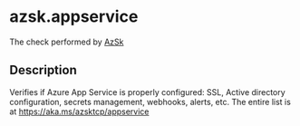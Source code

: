 # azsk.appservice

The check performed by [AzSk](https://azsk.azurewebsites.net/)

## Description

Verifies if Azure App Service is properly configured: SSL, Active directory configuration, secrets management, webhooks, alerts, etc. The entire list is at https://aka.ms/azsktcp/appservice
